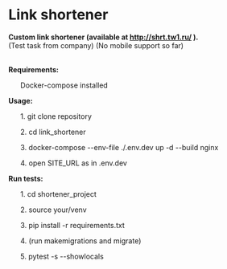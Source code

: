 # Link shortener
<b> Custom link shortener (available at http://shrt.tw1.ru/ ). </b><br>
(Test task from company) (No mobile support so far)
<br>
<br>

<b>Requirements:</b>
<ul>Docker-compose installed</ul>

<b>Usage:</b>
<ul>1. git clone repository</ul>
<ul>2. cd link_shortener</ul>
<ul>3. docker-compose --env-file ./.env.dev up -d --build nginx</ul>
<ul>4. open SITE_URL as in .env.dev</ul>

<b>Run tests:</b>
<ul>1. cd shortener_project</ul>
<ul>2. source your/venv</ul>
<ul>3. pip install -r requirements.txt</ul>
<ul>4. (run makemigrations and migrate)</ul>
<ul>5. pytest -s --showlocals</ul>
